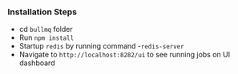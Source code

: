 ### Installation Steps

- cd `bullmq` folder
- Run `npm install`
- Startup `redis` by running command -`redis-server`
- Navigate to `http://localhost:8282/ui` to see running jobs on UI dashboard
